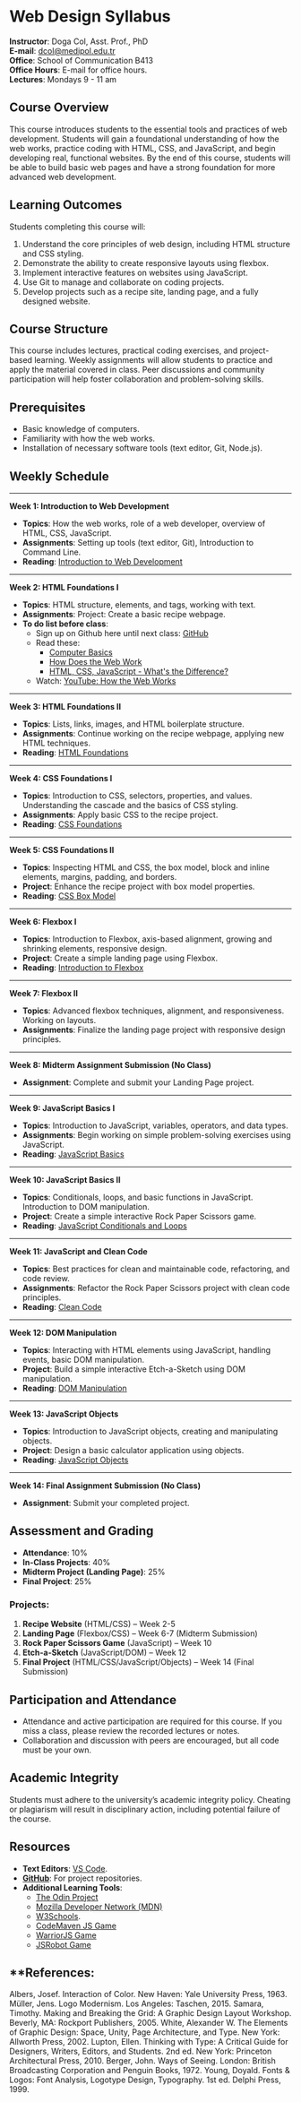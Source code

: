 # Web Design Syllabus

**Instructor**: Doga Col, Asst. Prof., PhD  
**E-mail**: dcol@medipol.edu.tr  
**Office**: School of Communication B413  
**Office Hours**: E-mail for office hours.  
**Lectures**: Mondays 9 - 11 am

## **Course Overview**

This course introduces students to the essential tools and practices of web development. Students will gain a foundational understanding of how the web works, practice coding with HTML, CSS, and JavaScript, and begin developing real, functional websites. By the end of this course, students will be able to build basic web pages and have a strong foundation for more advanced web development.

## **Learning Outcomes**

Students completing this course will:
1. Understand the core principles of web design, including HTML structure and CSS styling.
2. Demonstrate the ability to create responsive layouts using flexbox.
3. Implement interactive features on websites using JavaScript.
4. Use Git to manage and collaborate on coding projects.
5. Develop projects such as a recipe site, landing page, and a fully designed website.

## **Course Structure**

This course includes lectures, practical coding exercises, and project-based learning. Weekly assignments will allow students to practice and apply the material covered in class. Peer discussions and community participation will help foster collaboration and problem-solving skills.

## **Prerequisites**

- Basic knowledge of computers.
- Familiarity with how the web works.
- Installation of necessary software tools (text editor, Git, Node.js).

## **Weekly Schedule**

---

**Week 1: Introduction to Web Development**

- **Topics**: How the web works, role of a web developer, overview of HTML, CSS, JavaScript.
- **Assignments**: Setting up tools (text editor, Git), Introduction to Command Line.
- **Reading**: [Introduction to Web Development](https://www.theodinproject.com/lessons/foundations-introduction-to-web-development)

---

**Week 2: HTML Foundations I**

- **Topics**: HTML structure, elements, and tags, working with text.
- **Assignments**: Project: Create a basic recipe webpage.
- **To do list before class**:
  - Sign up on Github here until next class: [GitHub](https://github.com/)
  - Read these: 
    - [Computer Basics](https://www.theodinproject.com/lessons/foundations-computer-basics)
    - [How Does the Web Work](https://www.theodinproject.com/lessons/foundations-how-does-the-web-work)
    - [HTML, CSS, JavaScript - What's the Difference?](https://www.brytdesigns.com/html-css-javascript-whats-the-difference)
  - Watch: [YouTube: How the Web Works](https://www.youtube.com/watch?v=salY_Sm6mv4)

---

**Week 3: HTML Foundations II**

- **Topics**: Lists, links, images, and HTML boilerplate structure.
- **Assignments**: Continue working on the recipe webpage, applying new HTML techniques.
- **Reading**: [HTML Foundations](https://www.theodinproject.com/paths/foundations/courses/foundations/lessons/html-foundations)

---

**Week 4: CSS Foundations I**

- **Topics**: Introduction to CSS, selectors, properties, and values. Understanding the cascade and the basics of CSS styling.
- **Assignments**: Apply basic CSS to the recipe project.
- **Reading**: [CSS Foundations](https://www.theodinproject.com/lessons/foundations-intro-to-css)

---

**Week 5: CSS Foundations II**

- **Topics**: Inspecting HTML and CSS, the box model, block and inline elements, margins, padding, and borders.
- **Project**: Enhance the recipe project with box model properties.
- **Reading**: [CSS Box Model](https://www.theodinproject.com/lessons/foundations-the-box-model)

---

**Week 6: Flexbox I**

- **Topics**: Introduction to Flexbox, axis-based alignment, growing and shrinking elements, responsive design.
- **Project**: Create a simple landing page using Flexbox.
- **Reading**: [Introduction to Flexbox](https://www.theodinproject.com/lessons/foundations-flexbox)

---

**Week 7: Flexbox II**

- **Topics**: Advanced flexbox techniques, alignment, and responsiveness. Working on layouts.
- **Assignments**: Finalize the landing page project with responsive design principles.

---

**Week 8: Midterm Assignment Submission (No Class)**

- **Assignment**: Complete and submit your Landing Page project.

---

**Week 9: JavaScript Basics I**

- **Topics**: Introduction to JavaScript, variables, operators, and data types.
- **Assignments**: Begin working on simple problem-solving exercises using JavaScript.
- **Reading**: [JavaScript Basics](https://www.theodinproject.com/paths/foundations/courses/foundations/lessons/javascript-basics)

---

**Week 10: JavaScript Basics II**

- **Topics**: Conditionals, loops, and basic functions in JavaScript. Introduction to DOM manipulation.
- **Project**: Create a simple interactive Rock Paper Scissors game.
- **Reading**: [JavaScript Conditionals and Loops](https://www.theodinproject.com/paths/foundations/courses/foundations/lessons/conditionals-and-loops)

---

**Week 11: JavaScript and Clean Code**

- **Topics**: Best practices for clean and maintainable code, refactoring, and code review.
- **Assignments**: Refactor the Rock Paper Scissors project with clean code principles.
- **Reading**: [Clean Code](https://www.theodinproject.com/lessons/foundations-clean-code)

---

**Week 12: DOM Manipulation**

- **Topics**: Interacting with HTML elements using JavaScript, handling events, basic DOM manipulation.
- **Project**: Build a simple interactive Etch-a-Sketch using DOM manipulation.
- **Reading**: [DOM Manipulation](https://www.theodinproject.com/lessons/foundations-dom-manipulation)

---

**Week 13: JavaScript Objects**

- **Topics**: Introduction to JavaScript objects, creating and manipulating objects.
- **Project**: Design a basic calculator application using objects.
- **Reading**: [JavaScript Objects](https://www.theodinproject.com/paths/foundations/courses/foundations/lessons/objects)

---

**Week 14: Final Assignment Submission (No Class)**

- **Assignment**: Submit your completed project.


## **Assessment and Grading**

- **Attendance**: 10%  
- **In-Class Projects**: 40%  
- **Midterm Project (Landing Page)**: 25%  
- **Final Project**: 25%

### **Projects**:
1. **Recipe Website** (HTML/CSS) – Week 2-5
2. **Landing Page** (Flexbox/CSS) – Week 6-7 (Midterm Submission)
3. **Rock Paper Scissors Game** (JavaScript) – Week 10
4. **Etch-a-Sketch** (JavaScript/DOM) – Week 12
5. **Final Project** (HTML/CSS/JavaScript/Objects) – Week 14 (Final Submission)

## **Participation and Attendance**

- Attendance and active participation are required for this course. If you miss a class, please review the recorded lectures or notes.
- Collaboration and discussion with peers are encouraged, but all code must be your own.

## **Academic Integrity**

Students must adhere to the university’s academic integrity policy. Cheating or plagiarism will result in disciplinary action, including potential failure of the course.

## **Resources**

- **Text Editors**: [VS Code](https://code.visualstudio.com/).
- [**GitHub**](https://github.com/): For project repositories.
- **Additional Learning Tools**: 
  - [The Odin Project](https://www.theodinproject.com/) 
  - [Mozilla Developer Network (MDN)](https://developer.mozilla.org/en-US/)
  - [W3Schools](https://www.w3schools.com/).
  - [CodeMaven JS Game](https://www.crunchzilla.com/code-maven)
  - [WarriorJS Game](https://warriorjs.com/campaigns/gr42rGaTc4M)
  - [JSRobot Game](https://github.com/reaalkhalil/JSRobot)

## **References:
Albers, Josef. Interaction of Color. New Haven: Yale University Press, 1963.
Müller, Jens. Logo Modernism. Los Angeles: Taschen, 2015.
Samara, Timothy. Making and Breaking the Grid: A Graphic Design Layout Workshop. Beverly, MA: Rockport Publishers, 2005.
White, Alexander W. The Elements of Graphic Design: Space, Unity, Page Architecture, and Type. New York: Allworth Press, 2002.
Lupton, Ellen. Thinking with Type: A Critical Guide for Designers, Writers, Editors, and Students. 2nd ed. New York: Princeton Architectural Press, 2010.
Berger, John. Ways of Seeing. London: British Broadcasting Corporation and Penguin Books, 1972.
Young, Doyald. Fonts & Logos: Font Analysis, Logotype Design, Typography. 1st ed. Delphi Press, 1999.

